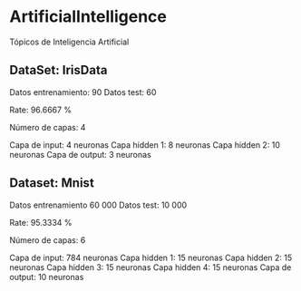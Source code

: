 
# ArtificialIntelligence

Tópicos de Inteligencia Artificial



DataSet: IrisData
-----------------
Datos entrenamiento: 90
Datos test: 60

Rate: 96.6667 %

Número de capas: 4

Capa de input: 4 neuronas
Capa hidden 1: 8 neuronas
Capa hidden 2: 10 neuronas
Capa de output: 3 neuronas


Dataset: Mnist
-----------------
Datos entrenamiento 60 000
Datos test: 10 000

Rate: 95.3334 %

Número de capas: 6

Capa de input: 784 neuronas
Capa hidden 1: 15 neuronas
Capa hidden 2: 15 neuronas
Capa hidden 3: 15 neuronas
Capa hidden 4: 15 neuronas
Capa de output: 10 neuronas


